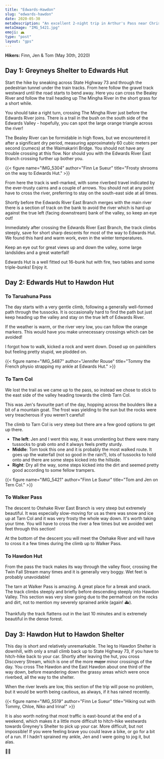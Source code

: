 ```yaml
---
title: "Edwards-Hawdon"
slug: "edwards-hawdon"
date: 2020-05-30
metaDescription: "An excellent 2-night trip in Arthur's Pass near Christchurch. Beautiful terrain, huts and walking makes for a great trip."
metaImage: "IMG_5421.jpg"
emoji: 🏔
type: "post"
layout: "gps"
---
```


__Hikers:__ Finn, Jen & Tom (May 30th, 2020)

## Day 1: Greyneys Shelter to Edwards Hut

<div id="Edwards_Hawdon_Day_1_Edwards_Hut"></div>

Start the hike by sneaking across State Highway 73 and through the pedestrian tunnel under the train tracks. From here follow the gravel track westward until the road starts to bend away. Here you can cross the Bealey River and follow the trail heading up The Mingha River in the short grass for a short while.

<!--more-->

You should take a right turn, crossing The Mingha River just before the Edwards River joins. There is a trail in the bush on the south side of the Edwards Valley - hopefully, you can spot the large orange triangle across the river!

The Bealey River can be formidable in high flows, but we encountered it after a significant dry period, measuring approximately 60 cubic meters per second (cumecs) at the Waimakariri Bridge. You should not have any trouble crossing at this flow. Nor should you with the Edwards River East Branch crossing further up bother you.

{{< figure name="IMG_5304" author="Finn Le Sueur" title="Frosty shrooms on the way to Edwards Hut." >}}

From here the track is well-marked, with some riverbed travel indicated by the ever-trusty cairns and a couple of arrows. You should not at any point have to cross the river, preferring to stay on the south-east side at all times.

Shortly before the Edwards River East Branch merges with the main river there is a section of track on the bank to avoid the river which is hard up against the true left (facing downstream) bank of the valley, so keep an eye out!

Immediately after crossing the Edwards River East Branch, the track climbs steeply, save for short sharp descents for most of the way to Edwards Hut. We found this hard and warm work, even in the winter temperatures.

Keep an eye out for great views up and down the valley, some large landslides and a great waterfall!

Edwards Hut is a well fitted out 16-bunk hut with fire, two tables and some triple-bunks! Enjoy it.

## Day 2: Edwards Hut to Hawdon Hut

<div id="Edwards_Hawdon_Day_2_Hawdon_Hut"></div>

### To Taruahuna Pass

The day starts with a very gentle climb, following a generally well-formed path through the tussocks. It is occasionally hard to find the path but just keep heading up the valley and stay on the true left of Edwards River.

If the weather is warm, or the river very low, you can follow the orange markers. This would have you make unnecessary crossings which can be avoided!

I forgot how to walk, kicked a rock and went down. Dosed up on painkillers but feeling pretty stupid, we plodded on.

{{< figure name="IMG_5487" author="Jennifer Rouse" title="Tommy the French physio strapping my ankle at Edwards Hut." >}}

### To Tarn Col

We lost the trail as we came up to the pass, so instead we chose to stick to the east side of the valley heading towards the climb Tarn Col.

This was Jen's favourite part of the day, hopping across the boulders like a bit of a mountain goat. The frost was yielding to the sun but the rocks were very treacherous if you weren't careful!

The climb to Tarn Col is very steep but there are a few good options to get up there.

- __The left__: Jen and I went this way, it was unrelenting but there were many tussocks to grab onto and it always feels pretty sturdy.
- __Middle__: Tom took this one and it is probably the most walked route. It goes up the waterfall (not so good in the rain?), lots of tussocks to
hold onto and there are some steps kicked into the hillside.
- __Right__: Dry all the way, some steps kicked into the dirt and seemed pretty good according to some fellow trampers.

{{< figure name="IMG_5421" author="Finn Le Sueur" title="Tom and Jen on Tern Col." >}}

### To Walker Pass

The descent to Otehake River East Branch is very steep but extremely beautiful. It was especially slow-moving for us as there was snow and ice up at Tarn Col and it was very frosty the whole way down. It's worth taking your time. You will have to cross the river a few times
but we avoided wet feet through this section!

At the bottom of the descent you will meet the Otehake River and will have to cross it a few times during the climb up to Walker Pass.

### To Hawdon Hut

From the pass the track makes its way through the valley floor, crossing the Twin Fall Stream many times and it is generally very boggy. Wet feet is probably unavoidable!

The tarn at Walker Pass is amazing. A great place for a break and snack. The track climbs steeply and briefly before descending steeply into Hawdon Valley. This section was very slow going due to the permafrost on the rocks and dirt, not to mention my severely sprained ankle (again! 🚑).

Thankfully the track flattens out in the last 10 minutes and is extremely beautiful in the dense forest.

## Day 3: Hawdon Hut to Hawdon Shelter

<div id="Edwards_Hawdon_Day_3_Out"></div>

This day is short and relatively unremarkable. The leg to Hawdon Shelter is downhill, with only a small climb back up to State Highway 73, if you have to hitch-hike back to your car. Shortly after leaving the hut, you cross Discovery Stream, which is one of the more ~~major~~ minor crossings of the day. You cross The Hawdon and the East Hawdon about one third of the way down, before meandering down the grassy areas which were once riverbed, all the way to the shelter.

When the river levels are low, this section of the trip will pose no problem, but it would be worth being cautious, as always, if it has rained recently.

{{< figure name="IMG_5519" author="Finn Le Sueur" title="Hiking out with Tommy, Chloe, Niko and Irina!" >}}

It is also worth noting that most traffic is east-bound at the end of a weekend, which makes it a little more difficult to hitch-hike westwards towards Greyney's Shelter to pick up your car. More difficult, but not impossible! If you were feeling brave you could leave a bike, or go for a bit of a run. If I hadn't sprained my ankle, Jen and I were going to jog it, but alas.

🏃‍♂️
